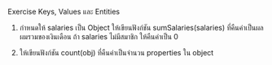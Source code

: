 Exercise Keys, Values และ Entities

1. กำหนดให้ salaries เป็น Object ให้เขียนฟังก์ชัน sumSalaries(salaries) ที่คืนค่าเป็นผลผมรวมของเงินเดือน 
ถ้า salaries ไม่มีสมาชิก ให้คืนค่าเป็น 0

2. ให้เขียนฟังก์ชัน count(obj) ที่คืนค่าเป็นจำนวน properties ใน object